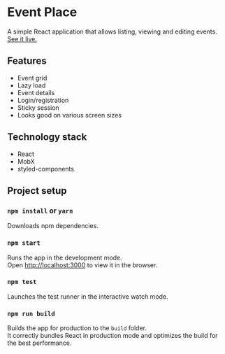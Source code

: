 # Event Place
A simple React application that allows listing, viewing and editing events.
[See it live.](http://event-place-app.s3-website.eu-central-1.amazonaws.com/)

## Features

* Event grid
* Lazy load
* Event details
* Login/registration
* Sticky session
* Looks good on various screen sizes

## Technology stack

* React 
* MobX
* styled-components

## Project setup

### `npm install` or `yarn`

Downloads npm dependencies.

### `npm start`

Runs the app in the development mode.<br>
Open [http://localhost:3000](http://localhost:3000) to view it in the browser.

### `npm test`

Launches the test runner in the interactive watch mode.<br>

### `npm run build`

Builds the app for production to the `build` folder.<br>
It correctly bundles React in production mode and optimizes the build for the best performance.
